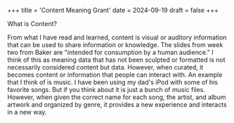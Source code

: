 +++
title = 'Content Meaning Grant'
date = 2024-09-19
draft = false
+++

What is Content?

From what I have read and learned, content is visual or auditory information that can be used to share information or knowledge. The slides from week two from Baker are "intended for consumption by a human audience." I think of this as meaning data that has not been sculpted or formatted is not necessarily considered content but data. However, when curated, it becomes content or information that people can interact with. An example that I think of is music. I have been using my dad's iPod with some of his favorite songs. But if you think about it is just a bunch of music files. However, when given the correct name for each song, the artist, and album artwork and organized by genre, it provides a new experience and interacts in a new way.